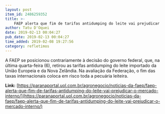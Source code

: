 ```yaml
---
layout: post
item_id: 2486259352
title: >-
    FAEP alerta que fim de tarifas antidumping do leite vai prejudicar o mercado interno
author: Tatu D'Oquei
date: 2019-02-13 00:04:27
pub_date: 2019-02-13 00:04:27
time_added: 2019-02-08 19:27:56
category: refletimos
---
```


A FAEP se posicionou contrariamente à decisão do governo federal, que, na última quarta-feira (6), retirou as tarifas antidumping do leite importado da União Europeia e da Nova Zelândia. Na avaliação da Federação, o fim das taxas internacionais coloca em risco toda a pecuária leiteira.

**Link:** [https://paranaportal.uol.com.br/agronegocio/noticias-da-faep/faep-alerta-que-fim-de-tarifas-antidumping-do-leite-vai-prejudicar-o-mercado-interno/](https://paranaportal.uol.com.br/agronegocio/noticias-da-faep/faep-alerta-que-fim-de-tarifas-antidumping-do-leite-vai-prejudicar-o-mercado-interno/)


